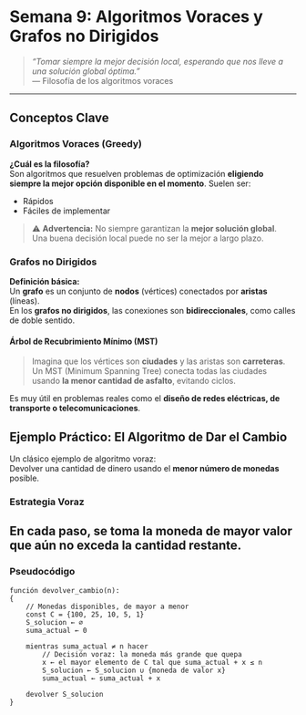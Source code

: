 #  Semana 9: Algoritmos Voraces y Grafos no Dirigidos

> _“Tomar siempre la mejor decisión local, esperando que nos lleve a una solución global óptima.”_  
> — Filosofía de los algoritmos voraces

---

##  Conceptos Clave

### Algoritmos Voraces (Greedy)

**¿Cuál es la filosofía?**  
Son algoritmos que resuelven problemas de optimización **eligiendo siempre la mejor opción disponible en el momento**. Suelen ser:

- Rápidos
- Fáciles de implementar

> ⚠️ **Advertencia:** No siempre garantizan la **mejor solución global**.  
> Una buena decisión local puede no ser la mejor a largo plazo.


### Grafos no Dirigidos

**Definición básica:**  
Un **grafo** es un conjunto de **nodos** (vértices) conectados por **aristas** (líneas).  
En los **grafos no dirigidos**, las conexiones son **bidireccionales**, como calles de doble sentido.

#### Árbol de Recubrimiento Mínimo (MST)

> Imagina que los vértices son **ciudades** y las aristas son **carreteras**.  
> Un MST (Minimum Spanning Tree) conecta todas las ciudades usando **la menor cantidad de asfalto**, evitando ciclos.

Es muy útil en problemas reales como el **diseño de redes eléctricas, de transporte o telecomunicaciones**.


##  Ejemplo Práctico: El Algoritmo de Dar el Cambio

Un clásico ejemplo de algoritmo voraz:  
 Devolver una cantidad de dinero usando el **menor número de monedas** posible.

###  Estrategia Voraz

En cada paso, se toma la **moneda de mayor valor** que aún no exceda la cantidad restante.
---

### Pseudocódigo

```pseudo
función devolver_cambio(n):
{
    // Monedas disponibles, de mayor a menor
    const C = {100, 25, 10, 5, 1}
    S_solucion ← ∅
    suma_actual ← 0
    
    mientras suma_actual ≠ n hacer
        // Decisión voraz: la moneda más grande que quepa
        x ← el mayor elemento de C tal que suma_actual + x ≤ n 
        S_solucion ← S_solucion ∪ {moneda de valor x}
        suma_actual ← suma_actual + x

    devolver S_solucion
}


